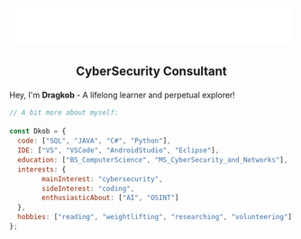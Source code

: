 <h1 align="center">
  <img src="https://github.com/Dragkob/Dragkob/blob/main/name.svg" alt="Dragkob" />
</h1>

## <p align="center">CyberSecurity Consultant</p>
Hey, I'm <b>Dragkob</b> - A lifelong learner and perpetual explorer!

```javascript
// A bit more about myself:

const Dkob = {
  code: ["SQL", "JAVA", "C#", "Python"],
  IDE: ["VS", "VSCode", "AndroidStudio", "Eclipse"],
  education: ["BS_ComputerScience", "MS_CyberSecurity_and_Networks"],
  interests: {
        mainInterest: "cybersecurity",
        sideInterest: "coding",
        enthusiasticAbout: ["AI", "OSINT"]
  },
  hobbies: ["reading", "weightlifting", "researching", "volunteering"]
};
```
